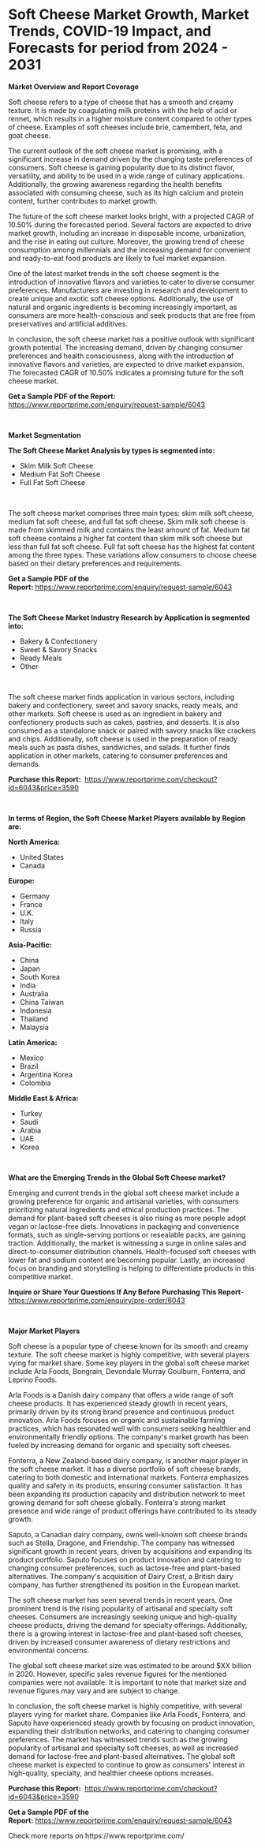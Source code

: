 <p><h1>Soft Cheese Market Growth, Market Trends, COVID-19 Impact, and Forecasts for period from 2024 - 2031</h1></p><p><strong>Market Overview and Report Coverage</strong></p>
<p><p>Soft cheese refers to a type of cheese that has a smooth and creamy texture. It is made by coagulating milk proteins with the help of acid or rennet, which results in a higher moisture content compared to other types of cheese. Examples of soft cheeses include brie, camembert, feta, and goat cheese.</p><p>The current outlook of the soft cheese market is promising, with a significant increase in demand driven by the changing taste preferences of consumers. Soft cheese is gaining popularity due to its distinct flavor, versatility, and ability to be used in a wide range of culinary applications. Additionally, the growing awareness regarding the health benefits associated with consuming cheese, such as its high calcium and protein content, further contributes to market growth.</p><p>The future of the soft cheese market looks bright, with a projected CAGR of 10.50% during the forecasted period. Several factors are expected to drive market growth, including an increase in disposable income, urbanization, and the rise in eating out culture. Moreover, the growing trend of cheese consumption among millennials and the increasing demand for convenient and ready-to-eat food products are likely to fuel market expansion.</p><p>One of the latest market trends in the soft cheese segment is the introduction of innovative flavors and varieties to cater to diverse consumer preferences. Manufacturers are investing in research and development to create unique and exotic soft cheese options. Additionally, the use of natural and organic ingredients is becoming increasingly important, as consumers are more health-conscious and seek products that are free from preservatives and artificial additives.</p><p>In conclusion, the soft cheese market has a positive outlook with significant growth potential. The increasing demand, driven by changing consumer preferences and health consciousness, along with the introduction of innovative flavors and varieties, are expected to drive market expansion. The forecasted CAGR of 10.50% indicates a promising future for the soft cheese market.</p></p>
<p><strong>Get a Sample PDF of the Report:</strong> <a href="https://www.reportprime.com/enquiry/request-sample/6043">https://www.reportprime.com/enquiry/request-sample/6043</a></p>
<p>&nbsp;</p>
<p><strong>Market Segmentation</strong></p>
<p><strong>The Soft Cheese Market Analysis by types is segmented into:</strong></p>
<p><ul><li>Skim Milk Soft Cheese</li><li>Medium Fat Soft Cheese</li><li>Full Fat Soft Cheese</li></ul></p>
<p>&nbsp;</p>
<p><p>The soft cheese market comprises three main types: skim milk soft cheese, medium fat soft cheese, and full fat soft cheese. Skim milk soft cheese is made from skimmed milk and contains the least amount of fat. Medium fat soft cheese contains a higher fat content than skim milk soft cheese but less than full fat soft cheese. Full fat soft cheese has the highest fat content among the three types. These variations allow consumers to choose cheese based on their dietary preferences and requirements.</p></p>
<p><strong>Get a Sample PDF of the Report:</strong>&nbsp;<a href="https://www.reportprime.com/enquiry/request-sample/6043">https://www.reportprime.com/enquiry/request-sample/6043</a></p>
<p>&nbsp;</p>
<p><strong>The Soft Cheese Market Industry Research by Application is segmented into:</strong></p>
<p><ul><li>Bakery & Confectionery</li><li>Sweet & Savory Snacks</li><li>Ready Meals</li><li>Other</li></ul></p>
<p>&nbsp;</p>
<p><p>The soft cheese market finds application in various sectors, including bakery and confectionery, sweet and savory snacks, ready meals, and other markets. Soft cheese is used as an ingredient in bakery and confectionery products such as cakes, pastries, and desserts. It is also consumed as a standalone snack or paired with savory snacks like crackers and chips. Additionally, soft cheese is used in the preparation of ready meals such as pasta dishes, sandwiches, and salads. It further finds application in other markets, catering to consumer preferences and demands.</p></p>
<p><strong>Purchase this Report:</strong>&nbsp; <a href="https://www.reportprime.com/checkout?id=6043&price=3590">https://www.reportprime.com/checkout?id=6043&price=3590</a></p>
<p>&nbsp;</p>
<p><strong>In terms of Region, the Soft Cheese Market Players available by Region are:</strong></p>
<p>
    <p> <strong> North America: </strong>
        <ul>
            <li>United States</li>
            <li>Canada</li>
        </ul>
        </p> 
    <p> <strong> Europe: </strong>
        <ul>
            <li>Germany</li>
            <li>France</li>
            <li>U.K.</li>
            <li>Italy</li>
            <li>Russia</li>
        </ul>
        </p> 
    <p> <strong> Asia-Pacific: </strong>
        <ul>
            <li>China</li>
            <li>Japan</li>
            <li>South Korea</li>
            <li>India</li>
            <li>Australia</li>
            <li>China Taiwan</li>
            <li>Indonesia</li>
            <li>Thailand</li>
            <li>Malaysia</li>
        </ul>
        </p> 
    <p> <strong> Latin America: </strong>
        <ul>
            <li>Mexico</li>
            <li>Brazil</li>
            <li>Argentina Korea</li>
            <li>Colombia</li>
        </ul>
        </p> 
    <p> <strong> Middle East & Africa: </strong>
        <ul>
            <li>Turkey</li>
            <li>Saudi</li>
            <li>Arabia</li>
            <li>UAE</li>
            <li>Korea</li>
        </ul>
    </p>
    </p>
<p>&nbsp;</p>
<p><strong>What are the Emerging Trends in the Global Soft Cheese market?</strong></p>
<p><p>Emerging and current trends in the global soft cheese market include a growing preference for organic and artisanal varieties, with consumers prioritizing natural ingredients and ethical production practices. The demand for plant-based soft cheeses is also rising as more people adopt vegan or lactose-free diets. Innovations in packaging and convenience formats, such as single-serving portions or resealable packs, are gaining traction. Additionally, the market is witnessing a surge in online sales and direct-to-consumer distribution channels. Health-focused soft cheeses with lower fat and sodium content are becoming popular. Lastly, an increased focus on branding and storytelling is helping to differentiate products in this competitive market.</p></p>
<p><strong>Inquire or Share Your Questions If Any Before Purchasing This Report</strong>- <a href="https://www.reportprime.com/enquiry/pre-order/6043">https://www.reportprime.com/enquiry/pre-order/6043</a></p>
<p>&nbsp;</p>
<p><strong>Major Market Players</strong></p>
<p><p>Soft cheese is a popular type of cheese known for its smooth and creamy texture. The soft cheese market is highly competitive, with several players vying for market share. Some key players in the global soft cheese market include Arla Foods, Bongrain, Devondale Murray Goulburn, Fonterra, and Leprino Foods.</p><p>Arla Foods is a Danish dairy company that offers a wide range of soft cheese products. It has experienced steady growth in recent years, primarily driven by its strong brand presence and continuous product innovation. Arla Foods focuses on organic and sustainable farming practices, which has resonated well with consumers seeking healthier and environmentally friendly options. The company's market growth has been fueled by increasing demand for organic and specialty soft cheeses.</p><p>Fonterra, a New Zealand-based dairy company, is another major player in the soft cheese market. It has a diverse portfolio of soft cheese brands, catering to both domestic and international markets. Fonterra emphasizes quality and safety in its products, ensuring consumer satisfaction. It has been expanding its production capacity and distribution network to meet growing demand for soft cheese globally. Fonterra's strong market presence and wide range of product offerings have contributed to its steady growth.</p><p>Saputo, a Canadian dairy company, owns well-known soft cheese brands such as Stella, Dragone, and Friendship. The company has witnessed significant growth in recent years, driven by acquisitions and expanding its product portfolio. Saputo focuses on product innovation and catering to changing consumer preferences, such as lactose-free and plant-based alternatives. The company's acquisition of Dairy Crest, a British dairy company, has further strengthened its position in the European market.</p><p>The soft cheese market has seen several trends in recent years. One prominent trend is the rising popularity of artisanal and specialty soft cheeses. Consumers are increasingly seeking unique and high-quality cheese products, driving the demand for specialty offerings. Additionally, there is a growing interest in lactose-free and plant-based soft cheeses, driven by increased consumer awareness of dietary restrictions and environmental concerns.</p><p>The global soft cheese market size was estimated to be around $XX billion in 2020. However, specific sales revenue figures for the mentioned companies were not available. It is important to note that market size and revenue figures may vary and are subject to change.</p><p>In conclusion, the soft cheese market is highly competitive, with several players vying for market share. Companies like Arla Foods, Fonterra, and Saputo have experienced steady growth by focusing on product innovation, expanding their distribution networks, and catering to changing consumer preferences. The market has witnessed trends such as the growing popularity of artisanal and specialty soft cheeses, as well as increased demand for lactose-free and plant-based alternatives. The global soft cheese market is expected to continue to grow as consumers' interest in high-quality, specialty, and healthier cheese options increases.</p></p>
<p><strong>Purchase this Report:</strong>&nbsp;&nbsp;<a href="https://www.reportprime.com/checkout?id=6043&price=3590">https://www.reportprime.com/checkout?id=6043&price=3590</a></p>
<p></p>
<p><strong>Get a Sample PDF of the Report:</strong>&nbsp;<a href="https://www.reportprime.com/enquiry/request-sample/6043">https://www.reportprime.com/enquiry/request-sample/6043</a></p>
<p>Check more reports on https://www.reportprime.com/</p>